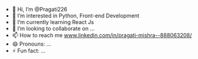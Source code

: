 - 👋 Hi, I’m @Pragati226
- 👀 I’m interested in Python, Front-end Development
- 🌱 I’m currently learning React Js
- 💞️ I’m looking to collaborate on ...
- 📫 How to reach me www.linkedin.com/in/pragati-mishra--888063208/
- 😄 Pronouns: ...
- ⚡ Fun fact: ...

<!---
Pragati226/Pragati226 is a ✨ special ✨ repository because its `README.md` (this file) appears on your GitHub profile.
You can click the Preview link to take a look at your changes.
--->
